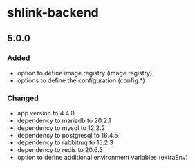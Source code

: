 # shlink-backend

## 5.0.0

### Added

- option to define image registry (image.registry)
- options to define the configuration (config.*)

### Changed

- app version to 4.4.0
- dependency to mariadb to 20.2.1
- dependency to mysql to 12.2.2
- dependency to postgresql to 16.4.5
- dependency to rabbitmq to 15.2.3
- dependency to redis to 20.6.3
- option to define additional environment variables (extraEnv)
